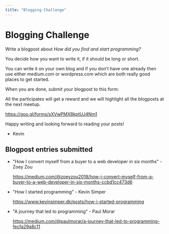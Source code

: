 ```yaml
---
title: "Blogging Challenge"
---
```


# Blogging Challenge

Write a blogpost about _How did you find and start programming?_

You decide how you want to write it, if it should be long or short.

You can write it on your own blog and if you don't have one already then use
either medium.com or wordpress.com which are both really good places to get
started.

When you are done, submit your blogpost to this form:

All the participates will get a reward and we will highlight all the blogposts
at the next meetup.

https://goo.gl/forms/sXVwPMX8kptUJ4Nm1

Happy writing and looking forward to reading your posts!

- Kevin

## Blogpost entries submitted

- "How I convert myself from a buyer to a web developer in six months" - Zoey Zou

  https://medium.com/@zoeyzou2018/how-i-convert-myself-from-a-buyer-to-a-web-developer-in-six-months-ccbd1cc473d6

- "How I started programming" - Kevin Simper

  https://www.kevinsimper.dk/posts/how-i-started-programming

- "A journey that led to programming" - Paul Morar

  https://medium.com/@paulmorar/a-journey-that-led-to-programming-fecfa29a8c11
